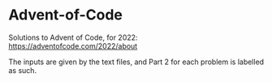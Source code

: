 # Advent-of-Code

Solutions to Advent of Code, for 2022: https://adventofcode.com/2022/about


The inputs are given by the text files, and Part 2 for each problem is labelled as such.
